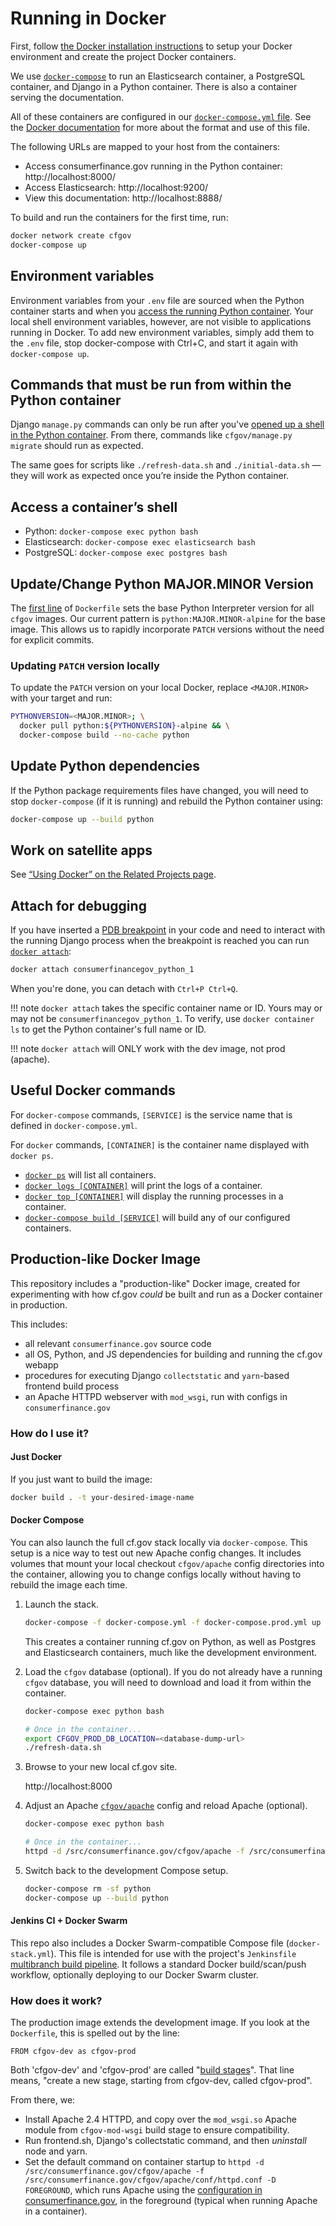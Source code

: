 # Running in Docker

First, follow
[the Docker installation instructions](../installation/#docker-based-installation)
to setup your Docker environment and create the project Docker containers.

We use [`docker-compose`](https://docs.docker.com/compose/reference/overview/)
to run an Elasticsearch container, a PostgreSQL container,
and Django in a Python container.
There is also a container serving the documentation.

All of these containers are configured in our
[`docker-compose.yml` file](https://github.com/cfpb/consumerfinance.gov/blob/main/docker-compose.yml).
See the [Docker documentation](https://docs.docker.com/compose/compose-file/)
for more about the format and use of this file.

The following URLs are mapped to your host from the containers:

- Access consumerfinance.gov running in the Python container: http://localhost:8000/
- Access Elasticsearch: http://localhost:9200/
- View this documentation: http://localhost:8888/

To build and run the containers for the first time, run:

```bash
docker network create cfgov
docker-compose up
```


## Environment variables

Environment variables from your `.env` file are sourced
when the Python container starts
and when you [access the running Python container](#access-a-containers-shell).
Your local shell environment variables, however,
are not visible to applications running in Docker.
To add new environment variables, simply add them to the `.env` file,
stop docker-compose with Ctrl+C,
and start it again with `docker-compose up`.


## Commands that must be run from within the Python container

Django `manage.py` commands can only be run after you've
[opened up a shell in the Python container](#access-a-containers-shell).
From there, commands like `cfgov/manage.py migrate` should run as expected.

The same goes for scripts like `./refresh-data.sh` and `./initial-data.sh` —
they will work as expected once you’re inside the Python container.


## Access a container’s shell

- Python: `docker-compose exec python bash`
- Elasticsearch: `docker-compose exec elasticsearch bash`
- PostgreSQL: `docker-compose exec postgres bash`


## Update/Change Python MAJOR.MINOR Version

The [first line](https://github.com/cfpb/consumerfinance.gov/tree/main/Dockerfile) of `Dockerfile` sets the base Python Interpreter version for all
`cfgov` images. Our current pattern is `python:MAJOR.MINOR-alpine` for 
the base image. This allows us to rapidly incorporate `PATCH` versions without 
the need for explicit commits.

### Updating `PATCH` version locally

To update the `PATCH` version on your local Docker, replace `<MAJOR.MINOR>` 
with your target and run:

```bash
PYTHONVERSION=<MAJOR.MINOR>; \
  docker pull python:${PYTHONVERSION}-alpine && \
  docker-compose build --no-cache python
```

## Update Python dependencies

If the Python package requirements files have changed,
you will need to stop `docker-compose` (if it is running)
and rebuild the Python container using:

```bash
docker-compose up --build python
```


## Work on satellite apps

See [“Using Docker” on the Related Projects page](../related-projects/#using-docker).


## Attach for debugging

If you have inserted a [PDB breakpoint](https://docs.python.org/3/library/pdb.html) in your code
and need to interact with the running Django process when the breakpoint is reached
you can run [`docker attach`](https://docs.docker.com/engine/reference/commandline/attach/):

```bash
docker attach consumerfinancegov_python_1
```

When you're done, you can detach with `Ctrl+P Ctrl+Q`.

!!! note
    `docker attach` takes the specific container name or ID. 
    Yours may or may not be `consumerfinancegov_python_1`. 
    To verify, use `docker container ls` 
    to get the Python container's full name or ID.

!!! note
    `docker attach` will ONLY work with the dev image, not prod (apache).


## Useful Docker commands

For `docker-compose` commands,
`[SERVICE]` is the service name that is defined in `docker-compose.yml`.

For `docker` commands, `[CONTAINER]` is the container name displayed with `docker ps`.

- [`docker ps`](https://docs.docker.com/engine/reference/commandline/ps/)
    will list all containers.
- [`docker logs [CONTAINER]`](https://docs.docker.com/engine/reference/commandline/logs/)
    will print the logs of a container.
- [`docker top [CONTAINER]`](https://docs.docker.com/engine/reference/commandline/top/)
    will display the running processes in a container.
- [`docker-compose build [SERVICE]`](https://docs.docker.com/compose/reference/build/)
    will build any of our configured containers.


## Production-like Docker Image

This repository includes a "production-like" Docker image, created for
experimenting with how cf.gov _could_ be built and run as a Docker
container in production.

This includes:

- all relevant `consumerfinance.gov` source code
- all OS, Python, and JS dependencies for building and running the cf.gov webapp
- procedures for executing Django `collectstatic` and `yarn`-based frontend build process
- an Apache HTTPD webserver with `mod_wsgi`, run with configs in `consumerfinance.gov`

### How do I use it?

#### Just Docker

If you just want to build the image:

```bash
docker build . -t your-desired-image-name
```

#### Docker Compose

You can also launch the full cf.gov stack locally via `docker-compose`. This setup is
a nice way to test out new Apache config changes. It includes volumes that mount your
local checkout `cfgov/apache` config directories into the container, allowing you to
change configs locally without having to rebuild the image each time.

1. Launch the stack.

    ```bash
    docker-compose -f docker-compose.yml -f docker-compose.prod.yml up --build
    ```

    This creates a container running cf.gov on Python, as well as
    Postgres and Elasticsearch containers, much like the development environment.

1. Load the `cfgov` database (optional).  If you do not already have a running
    `cfgov` database, you will need to download and load it from within the container.

    ```bash
    docker-compose exec python bash

    # Once in the container...
    export CFGOV_PROD_DB_LOCATION=<database-dump-url>
    ./refresh-data.sh
    ```

1. Browse to your new local cf.gov site.

    http://localhost:8000


1. Adjust an Apache [`cfgov/apache`](https://github.com/cfpb/consumerfinance.gov/tree/main/cfgov/apache)
   config and reload Apache (optional).

    ```bash
    docker-compose exec python bash

    # Once in the container...
    httpd -d /src/consumerfinance.gov/cfgov/apache -f /src/consumerfinance.gov/cfgov/apache/conf/httpd.conf -k restart
    ```

1. Switch back to the development Compose setup.

    ```bash
    docker-compose rm -sf python
    docker-compose up --build python
    ```

#### Jenkins CI + Docker Swarm

This repo also includes a Docker Swarm-compatible Compose file
(`docker-stack.yml`).
This file is intended for use with the project's `Jenkinsfile`
[multibranch build pipeline](https://jenkins.io/doc/tutorials/build-a-multibranch-pipeline-project/).
It follows a standard Docker build/scan/push workflow,
optionally deploying to our Docker Swarm cluster.

### How does it work?

The production image extends the development image. If you look at the `Dockerfile`, this is spelled out by the line:

```
FROM cfgov-dev as cfgov-prod
```

Both 'cfgov-dev' and 'cfgov-prod' are called "[build stages](https://docs.docker.com/develop/develop-images/multistage-build/)". That line means, "create a new stage, starting from cfgov-dev, called cfgov-prod".

From there, we:

- Install Apache 2.4 HTTPD, and copy over the `mod_wsgi.so` Apache module from `cfgov-mod-wsgi` build stage to ensure compatibility.
- Run frontend.sh, Django's collectstatic command, and then *uninstall* node and yarn.
- Set the default command on container startup to `httpd -d /src/consumerfinance.gov/cfgov/apache -f /src/consumerfinance.gov/cfgov/apache/conf/httpd.conf -D FOREGROUND`, which runs Apache using
    the [configuration in consumerfinance.gov](https://github.com/cfpb/consumerfinance.gov/tree/main/cfgov/apache), in the
    foreground (typical when running Apache in a container).
